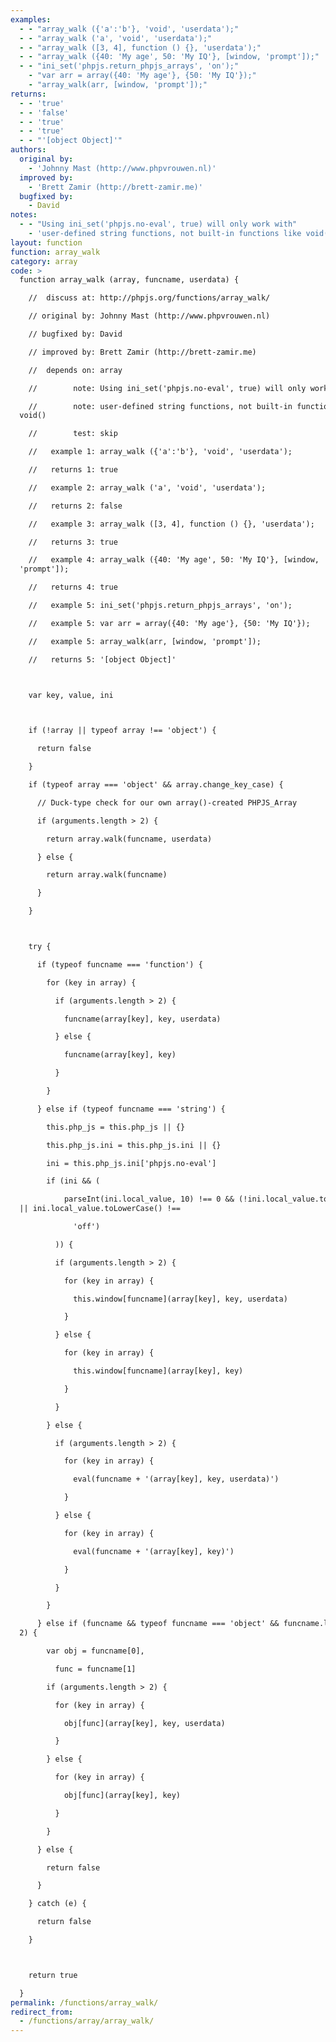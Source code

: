 ```yaml
---
examples:
  - - "array_walk ({'a':'b'}, 'void', 'userdata');"
  - - "array_walk ('a', 'void', 'userdata');"
  - - "array_walk ([3, 4], function () {}, 'userdata');"
  - - "array_walk ({40: 'My age', 50: 'My IQ'}, [window, 'prompt']);"
  - - "ini_set('phpjs.return_phpjs_arrays', 'on');"
    - "var arr = array({40: 'My age'}, {50: 'My IQ'});"
    - "array_walk(arr, [window, 'prompt']);"
returns:
  - - 'true'
  - - 'false'
  - - 'true'
  - - 'true'
  - - "'[object Object]'"
authors:
  original by:
    - 'Johnny Mast (http://www.phpvrouwen.nl)'
  improved by:
    - 'Brett Zamir (http://brett-zamir.me)'
  bugfixed by:
    - David
notes:
  - - "Using ini_set('phpjs.no-eval', true) will only work with"
    - 'user-defined string functions, not built-in functions like void()'
layout: function
function: array_walk
category: array
code: >
  function array_walk (array, funcname, userdata) {

    //  discuss at: http://phpjs.org/functions/array_walk/

    // original by: Johnny Mast (http://www.phpvrouwen.nl)

    // bugfixed by: David

    // improved by: Brett Zamir (http://brett-zamir.me)

    //  depends on: array

    //        note: Using ini_set('phpjs.no-eval', true) will only work with

    //        note: user-defined string functions, not built-in functions like
  void()

    //        test: skip

    //   example 1: array_walk ({'a':'b'}, 'void', 'userdata');

    //   returns 1: true

    //   example 2: array_walk ('a', 'void', 'userdata');

    //   returns 2: false

    //   example 3: array_walk ([3, 4], function () {}, 'userdata');

    //   returns 3: true

    //   example 4: array_walk ({40: 'My age', 50: 'My IQ'}, [window,
  'prompt']);

    //   returns 4: true

    //   example 5: ini_set('phpjs.return_phpjs_arrays', 'on');

    //   example 5: var arr = array({40: 'My age'}, {50: 'My IQ'});

    //   example 5: array_walk(arr, [window, 'prompt']);

    //   returns 5: '[object Object]'



    var key, value, ini



    if (!array || typeof array !== 'object') {

      return false

    }

    if (typeof array === 'object' && array.change_key_case) {

      // Duck-type check for our own array()-created PHPJS_Array

      if (arguments.length > 2) {

        return array.walk(funcname, userdata)

      } else {

        return array.walk(funcname)

      }

    }



    try {

      if (typeof funcname === 'function') {

        for (key in array) {

          if (arguments.length > 2) {

            funcname(array[key], key, userdata)

          } else {

            funcname(array[key], key)

          }

        }

      } else if (typeof funcname === 'string') {

        this.php_js = this.php_js || {}

        this.php_js.ini = this.php_js.ini || {}

        ini = this.php_js.ini['phpjs.no-eval']

        if (ini && (

            parseInt(ini.local_value, 10) !== 0 && (!ini.local_value.toLowerCase
  || ini.local_value.toLowerCase() !==

              'off')

          )) {

          if (arguments.length > 2) {

            for (key in array) {

              this.window[funcname](array[key], key, userdata)

            }

          } else {

            for (key in array) {

              this.window[funcname](array[key], key)

            }

          }

        } else {

          if (arguments.length > 2) {

            for (key in array) {

              eval(funcname + '(array[key], key, userdata)')

            }

          } else {

            for (key in array) {

              eval(funcname + '(array[key], key)')

            }

          }

        }

      } else if (funcname && typeof funcname === 'object' && funcname.length ===
  2) {

        var obj = funcname[0],

          func = funcname[1]

        if (arguments.length > 2) {

          for (key in array) {

            obj[func](array[key], key, userdata)

          }

        } else {

          for (key in array) {

            obj[func](array[key], key)

          }

        }

      } else {

        return false

      }

    } catch (e) {

      return false

    }



    return true

  }
permalink: /functions/array_walk/
redirect_from:
  - /functions/array/array_walk/
---
```


<!-- WARNING! This file is auto generated by `npm run web:inject`, do not edit by hand -->
